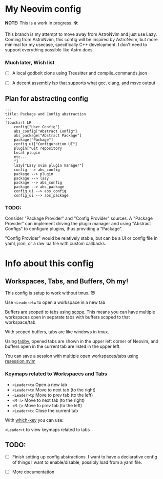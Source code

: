 # My Neovim config

**NOTE:** This is a work in progress. 🛠️

This branch is my attempt to move away from AstroNvim and just use Lazy.
Coming from AstroNvim, this config will be inspired by AstroNvim, but
more minimal for my usecase, specifically C++ development. I don't need
to support everything possible like Astro does.

### Much later, Wish list
- [ ] A local godbolt clone using Treesitter and compile_commands.json
- [ ] A decent assembly lsp that supports what gcc, clang, and msvc output


## Plan for abstracting config
```mermaid
---
title: Package and Config abstraction
---
flowchart LR
    config["User Config"]
    abs_config["Abstract Config"]
    abs_package["Abstract Package"]
    package["Package"]
    config_ui["Configuration UI"]
    plugin["Git repository
    Local plugin
    etc...
    "]
    lazy["Lazy nvim plugin manager"]
    config --> abs_config 
    package --> plugin
    package --> lazy
    package --> abs_config
    package --> abs_package
    config_ui --> abs_config
    config_ui --> abs_package
```

### TODO:
Consider "Package Provider" and "Config Provider"
sources. A "Package Provider" can implement driving
the plugin manager and using "Abstract Configs" to
configure plugins, thus providing a "Package".

"Config Provider" would be relatively stable, but
can be a UI or config file in yaml, json, or a raw
lua file with custom callbacks.


# Info about this config

## Workspaces, Tabs, and Buffers, Oh my!
This config is setup to work without tmux. 😈 

Use `<Leader>tw` to open a workspace in a new tab

Buffers are scoped to tabs using [scope](https://github.com/tiagovla/scope.nvim).
This means you can have multiple workspaces open in separate tabs with buffers
scoped to that workspace/tab.

With scoped buffers, tabs are like windows in tmux.

Using [tabby](https://github.com/nanozuki/tabby.nvim), opened tabs are shown in the upper
left corner of Neovim, and buffers open in the current tab are listed in the upper left.

You can save a session with multiple open workspaces/tabs using [resession.nvim](https://github.com/stevearc/resession.nvim)

### Keymaps related to Workspaces and Tabs
- `<Leader>ta` Open a new tab
- `<Leader>tn` Move to next tab (to the right)
- `<Leader>tp` Move to prev tab (to the left)
- `<M-]>` Move to next tab (to the right)
- `<M-[>` Move to prev tab (to the left)
- `<Leader>tc` Close the current tab

With [which-key](https://github.com/folke/which-key.nvim) you can use:

`<Leader>t` to view keymaps related to tabs

## TODO:
- [ ] Finish setting up config abstractions. I want to have a declarative
config of things I want to enable/disable, possibly load from a yaml file.
- [ ] More documentation

